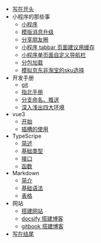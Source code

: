 <!-- 这里是配置侧边栏的地方 -->

* [写在开头](./main/other/first.md)
* 小程序的那些事
  * [小程序](./main/miniprogram/mini00.md)
  * [模版消息升级](./main/miniprogram/mini01.md)
  * [分享朋友圈](./main/miniprogram/mini02.md)
  * [小程序 tabbar 页面建议用缓存](./main/miniprogram/mini04.md)
  * [小程序单页面自定义导航栏](./main/miniprogram/mini03.md)
  * [分包加载](./main/miniprogram/mini05.md)
  * [模拟京东非淘宝的sku选择](./main/miniprogram/mini06.md)
* 开发手册
  * [git](./main/git/git00.md)
  * [指北手册](./main/git/git01.md)
  * [分支命名、推送](./main/git/git02.md)
  * [深入浅出四大环境](./main/git/git03.md)
* vue3
   * [开始](./main/vue/vue3-01.md)
   * [插槽的使用](./main/vue/vue3-02.md)
* TypeScripe
   * [简述](./main/ts/ts01.md)
   * [基础类型](./main/ts/ts02.md)
   * [接口](./main/ts/ts03.md)
   * [函数](./main/ts/ts02.md)
* Markdown
   * [简介](./main/markdown/md01.md)
   * [基础语法](./main/markdown/md02.md)
   * [表格](./main/markdown/md03.md)
* 网站
  * [搭建网站](./main/web/web01.md)
  * [docsify 搭建博客](./main/web/docsify/docsify01.md)
  * [gitbook 搭建博客](./main/web/gitbook/gitbook01.md)
* [写在结尾](./main/other/end.md)





